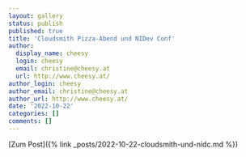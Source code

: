 ```yaml
---
layout: gallery
status: publish
published: true
title: 'Cloudsmith Pizza-Abend und NIDev Conf'
author:
  display_name: cheesy
  login: cheesy
  email: christine@cheesy.at
  url: http://www.cheesy.at/
author_login: cheesy
author_email: christine@cheesy.at
author_url: http://www.cheesy.at/
date: '2022-10-22'
categories: []
comments: []
---
```

[Zum Post]({% link _posts/2022-10-22-cloudsmith-und-nidc.md %})